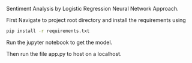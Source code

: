 Sentiment Analysis by Logistic Regression Neural Network Approach.

First Navigate to project root directory and install the requirements using
```bash
pip install -r requirements.txt
```

Run the jupyter notebook to get the model.

Then run the file app.py to host on a localhost.
